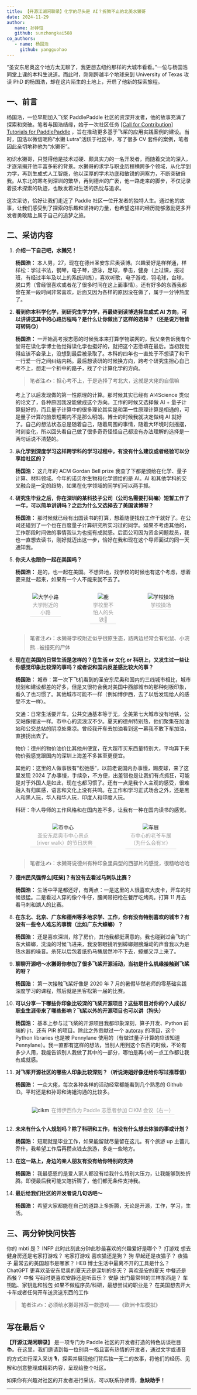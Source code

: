```yaml
---
title: 【开源江湖闲聊录】化学的尽头是 AI？折腾不止的北美水獭哥
date: 2024-11-29
author:
   name: 孙钟恺
   github: sunzhongkai588
co_authors:
   - name: 杨国浩
     github: yangguohao
---
```


“圣安东尼奥这个地方太无聊了，我更想去纽约那样的大城市看看。”一位与杨国浩同堂上课的本科生说道。而此时，刚刚跨越半个地球来到 University of Texas 攻读 PhD 的杨国浩，却在这片陌生的土地上，开启了他新的探索旅程。

<!-- more -->

<!-- 导入聊天框功能 -->
<script setup>
import Message from '../.vitepress/components/Message.vue'
import MessageBox from '../.vitepress/components/MessageBox.vue'
</script>
<!-- 导入聊天框功能 -->

<style>
figure {
   text-align: center;
}
figcaption {
   color: orange;
   border-bottom: 1px solid #d9d9d9;
   display: inline-block;
   color: #999;
   padding: 2px;
}
</style>

## 一、前言

杨国浩，一位早期加入飞桨 PaddlePaddle 社区的资深开发者，他的故事充满了探索和突破。笔者与国浩结缘，始于一次社区任务 [[Call for Contribution] Tutorials for PaddlePaddle](https://github.com/PaddlePaddle/community/blob/master/pfcc/call-for-contributions/docs/Call_For_Tutorials.md) ，旨在推动更多基于飞桨的应用实践案例的建设。当时，国浩以微信昵称“水獭 Lutra”活跃于社区中，写了很多 CV 套件的案例，笔者因此亲切地称他为“水獭哥”。

初识水獭哥，只觉得他是技术过硬、颇具实力的一名开发者，而随着交流的深入，才逐渐揭开他丰富多彩的背景。水獭哥的求学与职业历程横跨多个领域，从化学到力学，再到生成式人工智能，他以深厚的学术功底和敏锐的洞察力，不断突破自我。从东北的寒冬到深圳的繁华，再到德州的广袤，他一路走来的脚步，不仅记录着技术探索的轨迹，也散发着对生活的热忱与追求。

这次采访，恰好让我们走近了 Paddle 社区一位开发者的独特人生。通过他的故事，让我们感受到了探索的乐趣和坚持的力量，也希望这样的经历能够激励更多开发者勇敢踏上属于自己的追梦之旅。

## 二、采访内容

1. **介绍一下自己吧，水獭兄！**

   **杨国浩：** 本人男，27，现在在德州圣安东尼奥读博。兴趣爱好是样样通，样样松：学过书法，钢琴，电子琴，游泳，足球，拳击，健身（上过课，报过班，有经过半年及以上的系统训练），喜欢听歌，电子游戏，羽毛球，台球，脱口秀（曾经很喜欢或者花了很多时间在这上面事情）。还有好多的东西我都曾在某一段时间非常喜欢，后面又因为各样的原因没在做了，属于一分钟热度了。

2. **看到你本科学化学，到研究生学力学，再最终到读博选择生成式 AI 方向，可以讲讲这其中的心路历程吗？是什么让你做出了这样的选择？（还是说万物皆可转码😏）**

   **杨国浩：** 一开始高考报志愿的时候我本来打算学物联网的，我父亲告诉我有个堂哥在读化学博士他觉得读化学也挺好的，就把这个志愿填在最后。当初我觉得应该不会录上，没想到最后被录取了。本科的四年也一直处于不想读了和干一行爱一行之间纠结内耗。最后想读研的时候换方向，跨考个研究生担心自己考不上，想走一个折中的路子，找了个计算化学的方向。

   > 笔者注✍️：担心考不上，于是选择了考北大，这就是大佬的自信嘛

   考上了以后发现做的第一性原理的计算。那时候其实已经有 AI4Science 类似的论文了，各种原因我没能做成这个方向。工作的时候又选择做 AI + 量子计算挺好的，而且量子计算中的很多理论其实是和第一性原理计算是相通的，可是量子计算的前景短期内不是那么明朗。博士的时候我就决定做纯 AI 就好了。自己的想法状态总是随着自己，随着周围的事情，随着大环境时刻摇摆，时刻变化，所以回头看自己做了很多奇奇怪怪自己都没有办法理解的选择是一两句话说不清楚的。

3. **从化学到深度学习这样跨学科的学习过程中，有没有什么建议或者经验可以分享给社区的？**

   **杨国浩：** 这几年的 ACM Gordan Bell prize 我查了下都是颁给在化学、量子计算、材料领域。今年的诺贝尔生物和化学颁给的是 AI。AI 和其他学科的交叉融合是一定的趋势，如果在化学领域的同学们可以两手抓。

4. **研究生毕业之后，你在深圳的某科技子公司（公司名需要打码嘛）短暂工作了一年，可以简单讲讲吗？之后为什么又选择去了美国读博呀？**

   **杨国浩：** 那时候就已经有出国读书的打算，想着随便找份工作干就好了。在公司还碰到了一个也在百度量子计算研究所实习过的同学。如果不考虑其他的，工作那段时间做的事情我认为也挺有成就感。后面公司因为资金问题裁员，我也一直想去读书，刚好就迈出这一步，恰好在我和现在这个导师面试的同一天通知我。

5. **你夫人也跟你一起在美国吗？**

   **杨国浩：** 是的，也一起在美国。不想异地，找学校的时候也有这个考虑，想着要来就一起来，如果有一个人不能来就不去了。

      <!-- 大学 -->
      <div style="display: flex; justify-content: space-between">
         <figure style="width: 34%">
            <img src="../images/yangguohao-story/image-1.jpg" alt="大学小路" />
            <figcaption>大学附近的小路</figcaption>
         </figure>
         <figure style="width: 28.5%">
            <img src="../images/yangguohao-story/image-2.jpg" alt="鹿" />
            <figcaption>学校里不怕人的头铁🦌</figcaption>
         </figure>
         <figure style="width: 34%">
            <img src="../images/yangguohao-story/image-3.jpg" alt="学校操场" />
            <figcaption>学校操场</figcaption>
         </figure>
      </div>

   > 笔者注✍️：水獭哥学校附近似乎很原生态，路两边经常会有松鼠、小浣熊...被撞死的尸体

6. **现在在美国的日常生活是怎样的？在生活 or 文化 or 科研上，又发生过一些让你感觉印象比较深的事吗？或者说和国内反差感比较大的事？**

   **杨国浩：** 城市：第一次下飞机看到的圣安东尼奥和国内的三线城市相比，城市规划和建设都差的好多，但是又很符合我对美国中西部城市的那种刻板印象，看久了也习惯了。其他城市可能不一样（例如博伊西，去了以后发现给人的感受不太一样）。

   交通：日常生活要开车，公共交通基本等于无，全美第七大城市没有地铁，公交站像摆设一样。市中心的流浪汉不少。夏天的德州特别热，他们聚集在加油站和公交总站的阴凉处乘凉。曾经我开车去加油看到这一幕我不敢下车加油，直接拐出去了。

   物价：德州的物价油价比其他州便宜，在大超市买东西量特别大，平均算下来物价我感觉跟国内的深圳上海差不多甚至更便宜。

   其他的：这里的人做事很有“松弛感”，以前老说国内办事慢，踢皮球，来了这里发现 2024 了办事慢，手续杂，不方便，出差错也是让我们有点抓狂，可能是对于外国人是如此，现在也都习惯了。还有一点是我个人主观的感受，很难融入有归属感，语言和文化上没有共鸣。在工作和学习正式场合之外，还是黑人和黑人玩，华人和华人玩，印度人和印度人玩。

   科研：华人导师的工作风格和在国内差不多，让我有一种在国内读书的感觉。

    <!-- 城市 -->
    <div style="display: flex; justify-content: space-between">
      <figure style="width: 54.5%">
         <img src="../images/yangguohao-story/image-4.jpg" alt="市中心" />
         <figcaption>圣安东尼奥市中心景点（river walk）的节日庆典</figcaption>
      </figure>
      <figure style="width: 42%">
         <img src="../images/yangguohao-story/image-5.jpg" alt="车展" />
         <figcaption>市中心的老爷车展（为什么会有☠️）</figcaption>
      </figure>
    </div>

   > 笔者注✍️：水獭哥说德州有种印象里典型的西部片的感觉，很糙哈哈哈

7. **德州民风强悍么[旺柴]？有没有去看过马刺队比赛？**

   **杨国浩：** 生活中平是都还好，有两点：一是这里的人很喜欢大皮卡，开车的时候很猛。二是看过人穿的像个牛仔，腰间带把枪在餐厅吃烤肉。打算 11 月去看马刺和湖人的比赛。

8. **在东北、北京、广东和德州等多地求学、工作，你有没有特别喜欢的城市？有没有一些令人难忘的事情（比如广东大蟑螂）？**

   **杨国浩：** 还是喜欢深圳，除了房价，其他我都挺满意的。我也碰到过会飞的广东大蟑螂，洗澡的时候飞进来，我没带眼镜听到蟑螂翅膀煽动的声音我以为是热水器的噪音。杀死以后包着纸扔马桶居然冲不下去，蟑螂又浮上来了。

9. **聊聊开源吧～水獭哥你参加了很多飞桨开源活动，当初是什么机缘接触到飞桨的呀？**

   **杨国浩：** 第一次接触飞桨好像是 2020 年 7 月的暑假毕然老师的零基础实践深度学习的课程，然后就是黑客松第一届的比赛。

10.   **可以分享一下哪些你印象比较深的飞桨开源项目？这些项目对你的个人成长/职业生涯带来了哪些影响？飞桨以外的开源项目也可以讲（狗头）**

      **杨国浩：** 基本上参与过飞桨的开源项目我都印象深刻，算子开发、Python 前端的 jit、还有 PIR 的项目。除此之外贡献过一个 [autoray](https://github.com/jcmgray/autoray) 的项目，这个 Python libraries 也是被 Pennylane 使用的（有做过量子计算的应该知道 Pennylane）。我一直都有这样的想法，当别人用到这个东西的时候，不论有多少人用，我能告诉别人我做了其中的一部分，哪怕是再小的一点工作都让我有成就感。

11.   **对飞桨开源社区的哪些人印象比较深刻？（听说涛姐好像还给你写过推荐信）**

      **杨国浩：** 一众大佬，每次各种各样的活动经常都能看到几个熟悉的 Github ID。平时还是和孙哥和涛姐沟通的比较多。

      <!-- 城市 -->
      <div style="display: flex; justify-content: center">
         <figure style="width: 100%">
            <img src="../images/yangguohao-story/image-6.jpg" alt="cikm" />
            <figcaption>在博伊西作为 Paddle 志愿者参加 CIKM 会议（右一）</figcaption>
         </figure>
      </div>

12.   **未来有什么个人规划吗？除了科研和工作，有没有什么想去体验的事或计划？**

      **杨国浩：** 短期就是毕业工作，如果能留就尽量留在这儿。有个旅游 up 主蕾儿乔什，我希望工作后再攒点钱去旅游，多走一些地方。

13.   **在这一路上，身边的亲人朋友有没有给你特别的支持**

      **杨国浩：** 我最感恩的是爱人家人都没有给我什么特别大压力，让我能够到处折腾。即便最后我可能又瞎折腾了，他们都无条件支持我。

14.   **最后给我们社区的开发者说几句话吧～**

      **杨国浩：** 希望大家都能在自己的道路上多折腾，无论是开源，工作，学习，生活。

## 三、两分钟快问快答

<MessageBox>
   <Message name="孙师傅" github="sunzhongkai588">
      你的 mbti 是？
   </Message>
</MessageBox>
<MessageBox>
   <Message type="right" name="水獭哥" github="yangguohao">
      INFP
   </Message>
</MessageBox>

<MessageBox>
   <Message name="孙师傅" github="sunzhongkai588">
      此时此刻此分钟此秒最喜欢的兴趣爱好是哪个？
   </Message>
</MessageBox>
<MessageBox>
   <Message type="right" name="水獭哥" github="yangguohao">
      打游戏
   </Message>
</MessageBox>

<MessageBox>
   <Message name="孙师傅" github="sunzhongkai588">
      想去健身房还是宅家打游戏？
   </Message>
</MessageBox>
<MessageBox>
   <Message type="right" name="水獭哥" github="yangguohao">
      宅家打游戏
   </Message>
</MessageBox>

<MessageBox>
   <Message name="孙师傅" github="sunzhongkai588">
      喜欢猫还是狗？
   </Message>
</MessageBox>
<MessageBox>
   <Message type="right" name="水獭哥" github="yangguohao">
      狗
   </Message>
</MessageBox>

<MessageBox>
   <Message name="孙师傅" github="sunzhongkai588">
      早起还是夜猫子？
   </Message>
</MessageBox>
<MessageBox>
   <Message type="right" name="水獭哥" github="yangguohao">
      夜猫子
   </Message>
</MessageBox>

<MessageBox>
   <Message name="孙师傅" github="sunzhongkai588">
      最常去的美国超市是哪家？
   </Message>
</MessageBox>
<MessageBox>
   <Message type="right" name="水獭哥" github="yangguohao">
      HEB
   </Message>
</MessageBox>

<MessageBox>
   <Message name="孙师傅" github="sunzhongkai588">
      博士生活中最离不开的工具是什么？
   </Message>
</MessageBox>
<MessageBox>
   <Message type="right" name="水獭哥" github="yangguohao">
      ChatGPT
   </Message>
</MessageBox>

<MessageBox>
   <Message name="孙师傅" github="sunzhongkai588">
      更喜欢圣安东尼奥的夏天还是深圳的冬天？
   </Message>
</MessageBox>
<MessageBox>
   <Message type="right" name="水獭哥" github="yangguohao">
      喜欢圣安的夏天
   </Message>
</MessageBox>

<MessageBox>
   <Message name="孙师傅" github="sunzhongkai588">
      中餐还是西餐？
   </Message>
</MessageBox>
<MessageBox>
   <Message type="right" name="水獭哥" github="yangguohao">
      中餐
   </Message>
</MessageBox>

<MessageBox>
   <Message name="孙师傅" github="sunzhongkai588">
      写码时更喜欢安静还是听音乐？
   </Message>
</MessageBox>
<MessageBox>
   <Message type="right" name="水獭哥" github="yangguohao">
      安静
   </Message>
</MessageBox>

<MessageBox>
   <Message name="孙师傅" github="sunzhongkai588">
      出门最常带的三样东西是？
   </Message>
</MessageBox>
<MessageBox>
   <Message type="right" name="水獭哥" github="yangguohao">
      车钥匙、家钥匙和钱包
   </Message>
</MessageBox>

<MessageBox>
   <Message name="孙师傅" github="sunzhongkai588">
      如果不做程序员/科研，最想尝试的职业是？
   </Message>
</MessageBox>
<MessageBox>
   <Message type="right" name="水獭哥" github="yangguohao">
      在美国想去开大卡车或者任何开车送货送东西的工作
   </Message>
</MessageBox>

> 笔者注✍️：必须给水獭哥推荐一款游戏——《欧洲卡车模拟》

## 写在最后 💡

**【开源江湖闲聊录】** 是一项专门为 Paddle 社区的开发者打造的特色访谈栏目 📚。在这里，我们邀请到每一位别具一格且富有热情的开发者，通过文字或语音的方式进行深入采访 🎙️，探索并展现他们背后独一无二的故事，将他们的经历、见解和创意整理成精彩内容，呈现给整个社区。

如果你有兴趣对社区的开发者进行采访，可以联系孙师傅，**急缺助手！**

---
